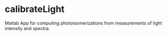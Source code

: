 # calibrateLight
Matlab App for computing photoisomerizations from measurements of light intensity and spectra.

